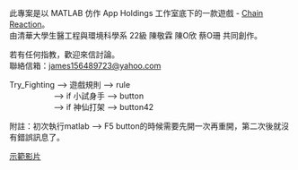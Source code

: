 此專案是以 MATLAB 仿作 App Holdings 工作室底下的一款遊戲 - [Chain Reaction](https://play.google.com/store/apps/details?id=com.BuddyMattEnt.ChainReaction&hl=zh_TW&gl=US)。  
由清華大學生醫工程與環境科學系 22級 陳敬霖 陳O欣 蔡O珊 共同創作。  

若有任何指教，歡迎來信討論。  
聯絡信箱：james156489723@yahoo.com  

Try_Fighting --> 遊戲規則 --> rule  
&nbsp;&nbsp;&nbsp;&nbsp;&nbsp;&nbsp;&nbsp;&nbsp;&nbsp;&nbsp;&nbsp;&nbsp;&nbsp;&nbsp;&nbsp;&nbsp;&nbsp;&nbsp;&nbsp;&nbsp;--> if 小試身手 --> button  
&nbsp;&nbsp;&nbsp;&nbsp;&nbsp;&nbsp;&nbsp;&nbsp;&nbsp;&nbsp;&nbsp;&nbsp;&nbsp;&nbsp;&nbsp;&nbsp;&nbsp;&nbsp;&nbsp;&nbsp;--> if 神仙打架 --> button42  

附註：初次執行matlab --> F5 button的時候需要先開一次再重開，第二次後就沒有錯誤訊息了。  

[示範影片](https://drive.google.com/file/d/1o72kwC-y6bldeHoT2BvGKSt-XaszQ-Iw/view?usp=sharing)  
